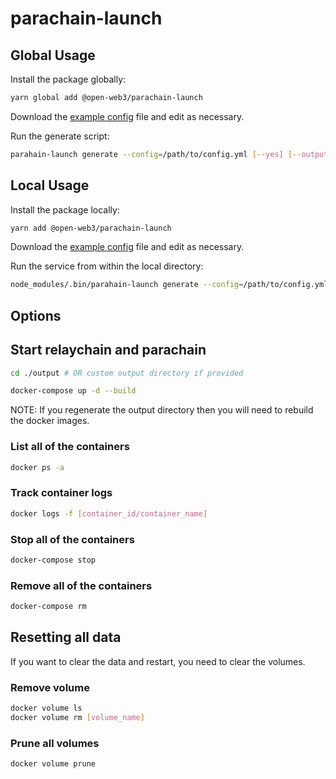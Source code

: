 
# parachain-launch

## Global Usage

Install the package globally:

```sh
yarn global add @open-web3/parachain-launch
```

Download the [example config](https://github.com/open-web3-stack/parachain-launch/blob/master/config.yml) file and edit as necessary.

Run the generate script:

```sh
parahain-launch generate --config=/path/to/config.yml [--yes] [--output=/path/to/output]
```

## Local Usage

Install the package locally:

```sh
yarn add @open-web3/parachain-launch
```

Download the [example config](https://github.com/open-web3-stack/parachain-launch/blob/master/config.yml) file and edit as necessary.

Run the service from within the local directory:

```sh
node_modules/.bin/parahain-launch generate --config=/path/to/config.yml [--yes] [--output=/path/to/output]
```

## Options

## Start relaychain and parachain

```sh
cd ./output # OR custom output directory if provided

docker-compose up -d --build
```

NOTE: If you regenerate the output directory then you will need to rebuild the docker images.

### List all of the containers

```sh
docker ps -a
```

### Track container logs

```sh
docker logs -f [container_id/container_name]
```

### Stop all of the containers

```sh
docker-compose stop
```

### Remove all of the containers

```sh
docker-compose rm
```

## Resetting all data

If you want to clear the data and restart, you need to clear the volumes.

### Remove volume 

```sh
docker volume ls
docker volume rm [volume_name]
```

### Prune all volumes

```sh
docker volume prune
```